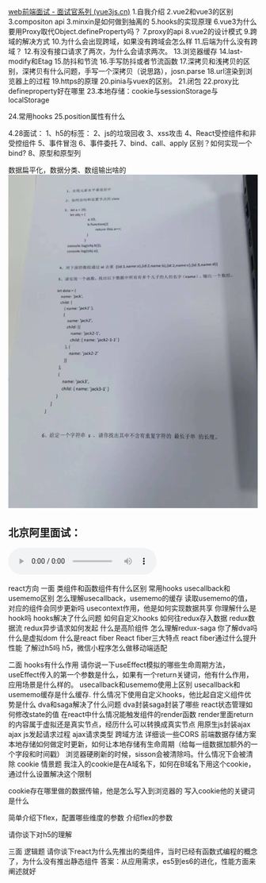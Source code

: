 [web前端面试 - 面试官系列 (vue3js.cn)](https://vue3js.cn/interview/)
1.自我介绍
2.vue2和vue3的区别
3.compositon api
3.minxin是如何做到抽离的
5.hooks的实现原理
6.vue3为什么要用Proxy取代Object.defineProperty吗？
7.proxy的api
8.vue2的设计模式
9.跨域的解决方式
10.为什么会出现跨域，如果没有跨域会怎么样
11.后端为什么没有跨域？
12.有没有接口请求了两次，为什么会请求两次。
13.浏览器缓存
14.last-modify和Etag
15.防抖和节流
16.手写防抖或者节流函数
17.深拷贝和浅拷贝的区别，深拷贝有什么问题，手写一个深拷贝（说思路），josn.parse
18.url渲染到浏览器上的过程
19.https的原理
20.pinia与vuex的区别。
21.闭包
22.proxy比defineproperty好在哪里
23.本地存储：cookie与sessionStorage与localStorage


24.常用hooks
25.position属性有什么



4.28面试：
1、h5的标签：
2、js的垃圾回收
3、xss攻击
4、React受控组件和非受控组件
5、事件冒泡
6、事件委托
7、bind、call、apply 区别？如何实现一个bind?
8、原型和原型列






数据扁平化，数据分类、数组输出啥的
![](assets/6d88c207037ce95bfd8b4d775bedc80.jpg)

## 北京阿里面试：

![](assets/010%205885%201881_20240418160401.m4a..mp3)

react方向
一面
类组件和函数组件有什么区别
常用hooks
usecallback和usememo区别
怎么理解usecallback，usememo的缓存
读取usememo的值，对应的组件会同步更新吗
usecontext作用，他是如何实现数据共享
你理解什么是hook吗
hooks解决了什么问题
如何自定义hooks
如何往redux存入数据
redux数据流
redux异步请求如何发起
什么是高阶组件
怎么理解redux-saga
你了解dva吗
什么是虚拟dom
什么是react fiber
React fiber三大特点
react fiber通过什么提升性能
了解过h5吗
h5，微信小程序怎么做移动端适配

二面
hooks有什么作用
请你说一下useEffect模拟的哪些生命周期方法，useEffect传入的第一个参数是什么，如果有一个return关键词，他有什么作用，应用场景是什么样的。
usecallback和usememo使用上区别
usecallback和usememo缓存是什么缓存.
什么情况下使用自定义hooks，他比起自定义组件优势是什么
dva和saga解决了什么问题
dva封装saga封装了哪些
react状态管理如何修改state的值
在react中什么情况能触发组件的render函数
render里面return的内容属于虚拟还是真实节点，经历什么可以转换成真实节点
用原生js封装ajax
ajax js发起请求过程
ajax请求类型
跨域方法
详细谈一些CORS
前端数据存储方案
本地存储如何做定时更新，如何让本地存储有生命周期（给每一组数据加额外的一个字段和时间戳）
浏览器硬刷新的时候，sisson会被清除吗。什么情况下会被清除
cookie 情景题
我注入的cookie是在A域名下，如何在B域名下用这个cookie，通过什么设置解决这个限制

cookie存在哪里做的数据传输，他是怎么写入到浏览器的
写入cookie他的关键词是什么

简单介绍下flex，配置哪些维度的参数
介绍flex的参数

请你谈下对h5的理解



三面
逻辑题
请你谈下react为什么先推出的类组件，当时已经有函数式编程的概念了，为什么没有推出静态组件
答案：从应用需求，es5到es6的进化，性能方面来阐述就好
